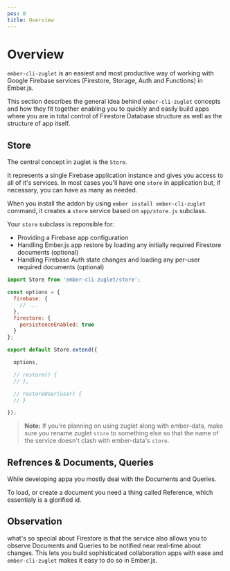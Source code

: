 ```yaml
---
pos: 0
title: Overview
---
```


# Overview

`ember-cli-zuglet` is an easiest and most productive way of working with Google Firebase services (Firestore, Storage, Auth and Functions) in Ember.js.

This section describes the general idea behind `ember-cli-zuglet` concepts and how they fit together enabling you to quickly and easily build apps where you are in total control of Firestore Database structure as well as the structure of app itself.

## Store

The central concept in zuglet is the `Store`.

It represents a single Firebase application instance and gives you access to all of it's services. In most cases you'll have one `store` in application but, if necessary, you can have as many as needed.

When you install the addon by using `ember install ember-cli-zuglet` command, it creates a `store` service based on `app/store.js` subclass.

Your `store` subclass is reponsible for:

* Providing a Firebase app configuration
* Handling Ember.js app restore by loading any initially required Firestore documents (optional)
* Handling Firebase Auth state changes and loading any per-user required documents (optional)

``` javascript
import Store from 'ember-cli-zuglet/store';

const options = {
  firebase: {
    // ...
  },
  firestore: {
    persistenceEnabled: true
  }
};

export default Store.extend({

  options,

  // restore() {
  // },

  // restoreUser(user) {
  // }

});
```

> **Note:** If you're planning on using zuglet along with ember-data, make sure you rename zuglet `store` to something else so that the name of the service doesn't clash with ember-data's `store`.

## Refrences & Documents, Queries

While developing appa you mostly deal with the Documents and Queries.

To load, or create a document you need a thing called Reference, which essentialy is a glorified id.

## Observation

what's so special about Firestore is that the service also allows you to observe Documents and Queries to be notified near real-time about changes. This lets you build sophisticated collaboration apps with ease and `ember-cli-zuglet` makes it easy to do so in Ember.js.

